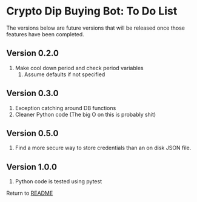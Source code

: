 Crypto Dip Buying Bot: To Do List
=================================
The versions below are future versions that will be released once those features have been completed.

Version 0.2.0
-------------

1. Make cool down period and check period variables
    1. Assume defaults if not specified

Version 0.3.0
-------------

1. Exception catching around DB functions
2. Cleaner Python code (The big O on this is probably shit)

Version 0.5.0
-------------

1. Find a more secure way to store credentials than an on disk JSON file.

Version 1.0.0
-------------

1. Python code is tested using pytest

Return to [README](README.md)
